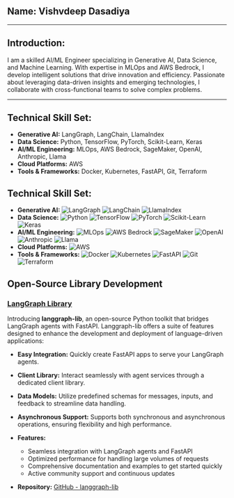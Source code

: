 ## **Name:** Vishvdeep Dasadiya

---

## **Introduction:**

I am a skilled AI/ML Engineer specializing in Generative AI, Data Science, and Machine Learning. With expertise in MLOps and AWS Bedrock, I develop intelligent solutions that drive innovation and efficiency. Passionate about leveraging data-driven insights and emerging technologies, I collaborate with cross-functional teams to solve complex problems.

---

## **Technical Skill Set:**

- **Generative AI:** LangGraph, LangChain, LlamaIndex
- **Data Science:** Python, TensorFlow, PyTorch, Scikit-Learn, Keras
- **AI/ML Engineering:** MLOps, AWS Bedrock, SageMaker, OpenAI, Anthropic, Llama
- **Cloud Platforms:** AWS
- **Tools & Frameworks:** Docker, Kubernetes, FastAPI, Git, Terraform

## **Technical Skill Set:**

- **Generative AI:** ![LangGraph](https://img.shields.io/badge/LangGraph-FF5722?style=flat-square&logo=graphql) ![LangChain](https://img.shields.io/badge/LangChain-4CAF50?style=flat-square&logo=react) ![LlamaIndex](https://img.shields.io/badge/LlamaIndex-9C27B0?style=flat-square&logo=python)
- **Data Science:** ![Python](https://img.shields.io/badge/Python-3776AB?style=flat-square&logo=python&logoColor=white) ![TensorFlow](https://img.shields.io/badge/TensorFlow-FF6F00?style=flat-square&logo=tensorflow&logoColor=white) ![PyTorch](https://img.shields.io/badge/PyTorch-EE4C2C?style=flat-square&logo=pytorch&logoColor=white) ![Scikit-Learn](https://img.shields.io/badge/Scikit--Learn-F7931E?style=flat-square&logo=scikit-learn&logoColor=white) ![Keras](https://img.shields.io/badge/Keras-D00000?style=flat-square&logo=keras&logoColor=white)
- **AI/ML Engineering:** ![MLOps](https://img.shields.io/badge/MLOps-4CAF50?style=flat-square&logo=gnuplot) ![AWS Bedrock](https://img.shields.io/badge/AWS-Bedrock-FF9900?style=flat-square&logo=amazon-aws) ![SageMaker](https://img.shields.io/badge/Amazon-SageMaker-FF9900?style=flat-square&logo=amazon-aws) ![OpenAI](https://img.shields.io/badge/OpenAI-343434?style=flat-square&logo=openai) ![Anthropic](https://img.shields.io/badge/Anthropic-000000?style=flat-square&logo=anthropic) ![Llama](https://img.shields.io/badge/Llama-5C4B8B?style=flat-square&logo=python&logoColor=white)
- **Cloud Platforms:** ![AWS](https://img.shields.io/badge/AWS-232F3E?style=flat-square&logo=amazon-aws&logoColor=white)
- **Tools & Frameworks:** ![Docker](https://img.shields.io/badge/Docker-2496ED?style=flat-square&logo=docker&logoColor=white) ![Kubernetes](https://img.shields.io/badge/Kubernetes-326CE5?style=flat-square&logo=kubernetes&logoColor=white) ![FastAPI](https://img.shields.io/badge/FastAPI-009688?style=flat-square&logo=fastapi&logoColor=white) ![Git](https://img.shields.io/badge/Git-F05032?style=flat-square&logo=git&logoColor=white) ![Terraform](https://img.shields.io/badge/Terraform-7B42BC?style=flat-square&logo=terraform&logoColor=white)


## **Open-Source Library Development**

### [LangGraph Library](https://aiwithvd.github.io/langgraph_lib/)

Introducing **langgraph-lib**, an open-source Python toolkit that bridges LangGraph agents with FastAPI. Langgraph-lib offers a suite of features designed to enhance the development and deployment of language-driven applications:

- **Easy Integration:** Quickly create FastAPI apps to serve your LangGraph agents.
- **Client Library:** Interact seamlessly with agent services through a dedicated client library.
- **Data Models:** Utilize predefined schemas for messages, inputs, and feedback to streamline data handling.
- **Asynchronous Support:** Supports both synchronous and asynchronous operations, ensuring flexibility and high performance.

- **Features:**
  - Seamless integration with LangGraph agents and FastAPI
  - Optimized performance for handling large volumes of requests
  - Comprehensive documentation and examples to get started quickly
  - Active community support and continuous updates

- **Repository:** [GitHub - langgraph-lib](https://github.com/aiwithvd/langgraph-lib)
